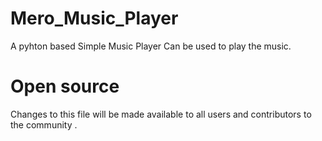 # Mero_Music_Player
 A pyhton based Simple  Music Player 
 Can be used to play the music.
 # Open source
 Changes to this file will be made available to all users and contributors to the community .
